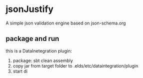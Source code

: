 # jsonJustify
A simple json validation engine based on json-schema.org

## package and run
this is a DataInetegration plugin:

1. package: sbt clean assembly
2. copy jar from target folder to .elds/etc/dataintegration/plugin
3. start di
